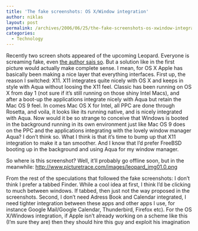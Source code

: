 ```yaml
---
title: 'The fake screenshots: OS X/Window integration'
author: niklas
layout: post
permalink: /archives/2006/06/25/the-fake-screenshots-os-xwindow-integration-2/
categories:
  - Technology
---
```

Recently two screen shots appeared of the upcoming Leopard. Everyone is screaming fake, even [the author sais so][1]. But a solution like in the first picture would actually make complete sense. I mean, for OS X Apple has basically been making a nice layer that everything interfaces. First up, the reason I switched: X11. X11 integrates quite nicely with OS X and keeps in style with Aqua without loosing the X11 feel. Classic has been running on OS X from day 1 (not sure if it&#8217;s still running on those shiny Intel Macs), and after a boot-up the applications integrate nicely with Aqua but retain the Mac OS 9 feel. In comes Mac OS X for Intel, all PPC are done through Rosetta, and voila, it looks like its running native, and is nicely integrated with Aqua. Now would it be so strange to conceive that Windows is booted in the background running in its own environment just like Mac OS 9 does on the PPC and the applications integrating with the lovely window manager Aqua? I don&#8217;t think so. What I think is that it&#8217;s time to bump up that X11 integration to make it a tan smoother. And I know that I&#8217;d prefer FreeBSD booting up in the background and using Aqua for my window manager.

So where is this screenshot? Well, it&#8217;ll probably go offline soon, but in the meanwhile: <http://www.picturetrace.com/images/leopard_img01.0.png>

From the rest of the speculations that followed the fake screenshots: I don&#8217;t think I prefer a tabbed Finder. While a cool idea at first, I think I&#8217;d be clicking to much between windows. If tabbed, then just not the way proposed in the screenshots. Second, I don&#8217;t need Adress Book and Calendar integrated, I need tighter integration between these apps and other apps I use, for instance Google Mail/Google Calendar, Thunderbird, Firefox etc). For the OS X/Windows integration, if Apple isn&#8217;t already working on a scheme like this (I&#8217;m sure they are) then they should hire this guy and exploit his imagination

 [1]: http://trinityrubicon.blogspot.com/2006/06/jig-is-up.html
